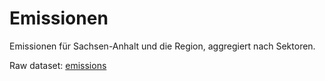 # Emissionen

Emissionen für Sachsen-Anhalt und die Region, aggregiert nach Sektoren.

Raw dataset: [emissions](../../raw/emissions/dataset.md)

